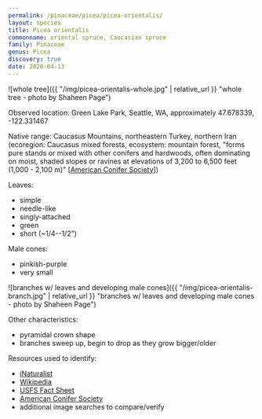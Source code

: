```yaml
---
permalink: /pinaceae/picea/picea-orientalis/
layout: species
title: Picea orientalis
commonname: oriental spruce, Caucasian spruce
family: Pinaceae
genus: Picea
discovery: true
date: 2020-04-13
---
```


![whole tree]({{ "/img/picea-orientalis-whole.jpg" | relative_url }} "whole tree - photo by Shaheen Page")

Observed location: Green Lake Park, Seattle, WA, approximately 47.678339, -122.331467

Native range: Caucasus Mountains, northeastern Turkey, northern Iran (ecoregion: Caucasus mixed forests, ecosystem: mountain forest, "forms pure stands or mixed with other conifers and hardwoods, often dominating on moist, shaded slopes or ravines at elevations of 3,200 to 6,500 feet (1,000 - 2,100 m)" [[American Conifer Society](https://conifersociety.org/conifers/picea-orientalis/)])

Leaves:
  - simple
  - needle-like
  - singly-attached
  - green
  - short (~1/4--1/2")

Male cones:
  - pinkish-purple
  - very small

![branches w/ leaves and developing male cones]({{ "/img/picea-orientalis-branch.jpg" | relative_url }} "branches w/ leaves and developing male cones - photo by Shaheen Page")

Other characteristics:
  - pyramidal crown shape
  - branches sweep up, begin to drop as they grow bigger/older

Resources used to identify:
  - [iNaturalist](https://www.inaturalist.org/taxa/135802-Picea-orientalis)
  - [Wikipedia](https://en.wikipedia.org/wiki/Picea_orientalis)
  - [USFS Fact Sheet](https://hort.ifas.ufl.edu/database/documents/pdf/tree_fact_sheets/picoria.pdf)
  - [American Conifer Society](https://conifersociety.org/conifers/picea-orientalis/)
  - additional image searches to compare/verify
